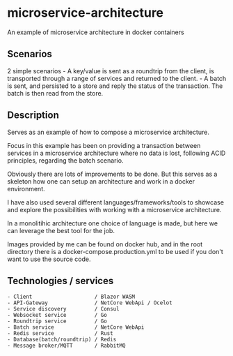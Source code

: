 # microservice-architecture
An example of microservice architecture in docker containers

## Scenarios

2 simple scenarios
    - A key/value is sent as a roundtrip from the client, is transported through a range of services and returned to the client.
    - A batch is sent, and persisted to a store and reply the status of the transaction. The batch is then read from the store.

## Description

Serves as an example of how to compose a microservice architecture.

Focus in this example has been on providing a transaction between services in a microservice architecture where no data is lost, following ACID principles, regarding the batch scenario.

Obviously there are lots of improvements to be done. But this serves as a skeleton how one can setup an architecture and work in a docker environment.

I have also used several different languages/frameworks/tools to showcase and explore the possibilities with working with a microservice architecture. 

In a monolitihic architecture one choice of language is made, but here we can leverage the best tool for the job.

Images provided by me can be found on docker hub, and in the root directory there is a docker-compose.production.yml to be used if you 
don't want to use the source code.


## Technologies / services
    - Client                    / Blazor WASM
    - API-Gateway               / NetCore WebApi / Ocelot
    - Service discovery         / Consul
    - Websocket service         / Go
    - Roundtrip service         / Go
    - Batch service             / NetCore WebApi
    - Redis service             / Rust
    - Database(batch/roundtrip) / Redis
    - Message broker/MQTT       / RabbitMQ